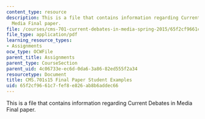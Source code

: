 ```yaml
---
content_type: resource
description: This is a file that contains information regarding Current Debates in
  Media Final paper.
file: /courses/cms-701-current-debates-in-media-spring-2015/65f2cf9661c7fef8e826ab8b6addec66_MITCMS_701S15_FinalPaper.pdf
file_type: application/pdf
learning_resource_types:
- Assignments
ocw_type: OCWFile
parent_title: Assignments
parent_type: CourseSection
parent_uid: 4c06733e-ec6d-0da6-3a86-82ed555f2a34
resourcetype: Document
title: CMS.701s15 Final Paper Student Examples
uid: 65f2cf96-61c7-fef8-e826-ab8b6addec66
---
```

This is a file that contains information regarding Current Debates in Media Final paper.


